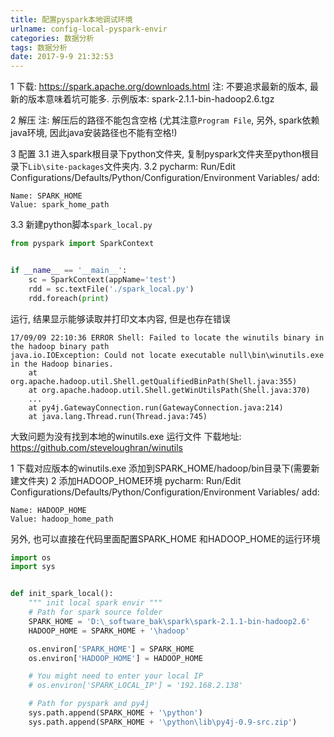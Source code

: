 ```yaml
---
title: 配置pyspark本地调试环境
urlname: config-local-pyspark-envir
categories: 数据分析
tags: 数据分析
date: 2017-9-9 21:32:53
---
```


1 下载: https://spark.apache.org/downloads.html
注: 不要追求最新的版本, 最新的版本意味着坑可能多.
示例版本: spark-2.1.1-bin-hadoop2.6.tgz

2 解压
注: 解压后的路径不能包含空格
(尤其注意`Program File`, 另外, spark依赖java环境, 因此java安装路径也不能有空格!)

3 配置
3.1 进入spark根目录下python文件夹, 复制pyspark文件夹至python根目录下`Lib\site-packages`文件夹内.
3.2 pycharm: Run/Edit Configurations/Defaults/Python/Configuration/Environment Variables/
add:
```
Name: SPARK_HOME
Value: spark_home_path
```
3.3
新建python脚本`spark_local.py`

``` python
from pyspark import SparkContext


if __name__ == '__main__':
    sc = SparkContext(appName='test')
    rdd = sc.textFile('./spark_local.py')
    rdd.foreach(print)
```

运行, 结果显示能够读取并打印文本内容, 但是也存在错误
```
17/09/09 22:10:36 ERROR Shell: Failed to locate the winutils binary in the hadoop binary path
java.io.IOException: Could not locate executable null\bin\winutils.exe in the Hadoop binaries.
	at org.apache.hadoop.util.Shell.getQualifiedBinPath(Shell.java:355)
	at org.apache.hadoop.util.Shell.getWinUtilsPath(Shell.java:370)
	...
	at py4j.GatewayConnection.run(GatewayConnection.java:214)
	at java.lang.Thread.run(Thread.java:745)
```
大致问题为没有找到本地的winutils.exe 运行文件
下载地址: https://github.com/steveloughran/winutils

1 下载对应版本的winutils.exe 添加到SPARK_HOME/hadoop/bin目录下(需要新建文件夹)
2 添加HADOOP_HOME环境
pycharm: Run/Edit Configurations/Defaults/Python/Configuration/Environment Variables/
add:
```
Name: HADOOP_HOME
Value: hadoop_home_path
```

另外, 也可以直接在代码里面配置SPARK_HOME 和HADOOP_HOME的运行环境
``` python
import os
import sys


def init_spark_local():
    """ init local spark envir """
    # Path for spark source folder
    SPARK_HOME = 'D:\_software_bak\spark\spark-2.1.1-bin-hadoop2.6'
    HADOOP_HOME = SPARK_HOME + '\hadoop'

    os.environ['SPARK_HOME'] = SPARK_HOME
    os.environ['HADOOP_HOME'] = HADOOP_HOME

    # You might need to enter your local IP
    # os.environ['SPARK_LOCAL_IP'] = '192.168.2.138'

    # Path for pyspark and py4j
    sys.path.append(SPARK_HOME + '\python')
    sys.path.append(SPARK_HOME + '\python\lib\py4j-0.9-src.zip')

```






